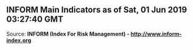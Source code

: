 ## INFORM Main Indicators as of Sat, 01 Jun 2019 03:27:40 GMT

Source: **INFORM (Index For Risk Management) - http://www.inform-index.org**